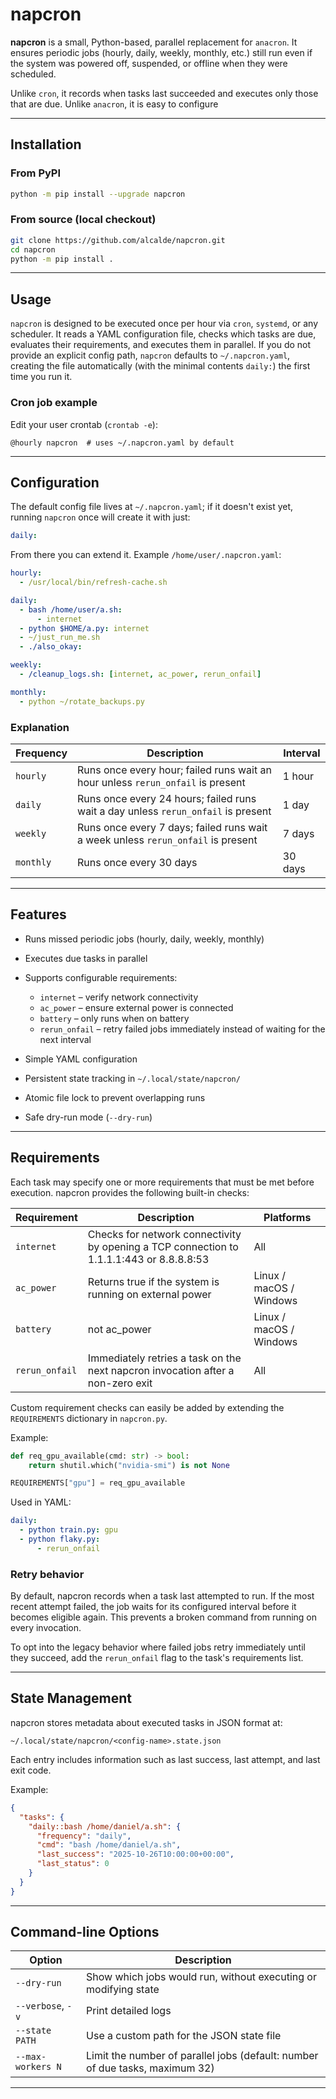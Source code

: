 # napcron

**napcron** is a small, Python-based, parallel replacement for `anacron`.
It ensures periodic jobs (hourly, daily, weekly, monthly, etc.) still run even if the system was powered off, suspended, or offline when they were scheduled.

Unlike `cron`, it records when tasks last succeeded and executes only those that are due.
Unlike `anacron`, it is easy to configure

---

## Installation

### From PyPI

```bash
python -m pip install --upgrade napcron
```

### From source (local checkout)

```bash
git clone https://github.com/alcalde/napcron.git
cd napcron
python -m pip install .
```

---

## Usage

`napcron` is designed to be executed once per hour via `cron`, `systemd`, or any scheduler.
It reads a YAML configuration file, checks which tasks are due, evaluates their requirements, and executes them in parallel. If you do not provide
an explicit config path, `napcron` defaults to `~/.napcron.yaml`, creating the file automatically (with the minimal contents `daily:`) the first
time you run it.

### Cron job example

Edit your user crontab (`crontab -e`):

```cron
@hourly napcron  # uses ~/.napcron.yaml by default
```

---

## Configuration

The default config file lives at `~/.napcron.yaml`; if it doesn't exist yet, running `napcron` once will create it with just:

```yaml
daily:
```

From there you can extend it. Example `/home/user/.napcron.yaml`:

```yaml
hourly:
  - /usr/local/bin/refresh-cache.sh

daily:
  - bash /home/user/a.sh:
      - internet
  - python $HOME/a.py: internet
  - ~/just_run_me.sh
  - ./also_okay:

weekly:
  - /cleanup_logs.sh: [internet, ac_power, rerun_onfail]

monthly:
  - python ~/rotate_backups.py
```

### Explanation

| Frequency | Description                                                                      | Interval |
| --------- | -------------------------------------------------------------------------------- | -------- |
| `hourly`  | Runs once every hour; failed runs wait an hour unless `rerun_onfail` is present  | 1 hour   |
| `daily`   | Runs once every 24 hours; failed runs wait a day unless `rerun_onfail` is present | 1 day    |
| `weekly`  | Runs once every 7 days; failed runs wait a week unless `rerun_onfail` is present | 7 days   |
| `monthly` | Runs once every 30 days                                                          | 30 days  |

---

## Features

* Runs missed periodic jobs (hourly, daily, weekly, monthly)
* Executes due tasks in parallel
* Supports configurable requirements:

  * `internet` – verify network connectivity
  * `ac_power` – ensure external power is connected
  * `battery` – only runs when on battery
  * `rerun_onfail` – retry failed jobs immediately instead of waiting for the next interval
* Simple YAML configuration
* Persistent state tracking in `~/.local/state/napcron/`
* Atomic file lock to prevent overlapping runs
* Safe dry-run mode (`--dry-run`)

---

## Requirements

Each task may specify one or more requirements that must be met before execution.
napcron provides the following built-in checks:

| Requirement | Description                                                                              | Platforms               |
| ----------- | ---------------------------------------------------------------------------------------- | ----------------------- |
| `internet`     | Checks for network connectivity by opening a TCP connection to 1.1.1.1:443 or 8.8.8.8:53 | All                     |
| `ac_power`     | Returns true if the system is running on external power                                  | Linux / macOS / Windows |
| `battery`      | not ac_power                                                                             | Linux / macOS / Windows |
| `rerun_onfail` | Immediately retries a task on the next napcron invocation after a non-zero exit          | All                     |

Custom requirement checks can easily be added by extending the `REQUIREMENTS` dictionary in `napcron.py`.

Example:

```python
def req_gpu_available(cmd: str) -> bool:
    return shutil.which("nvidia-smi") is not None

REQUIREMENTS["gpu"] = req_gpu_available
```

Used in YAML:

```yaml
daily:
  - python train.py: gpu
  - python flaky.py:
      - rerun_onfail
```

### Retry behavior

By default, napcron records when a task last attempted to run. If the most recent attempt failed, the job waits for its configured interval before it becomes eligible again. This prevents a broken command from running on every invocation.

To opt into the legacy behavior where failed jobs retry immediately until they succeed, add the `rerun_onfail` flag to the task's requirements list.

---

## State Management

napcron stores metadata about executed tasks in JSON format at:

```
~/.local/state/napcron/<config-name>.state.json
```

Each entry includes information such as last success, last attempt, and last exit code.

Example:

```json
{
  "tasks": {
    "daily::bash /home/daniel/a.sh": {
      "frequency": "daily",
      "cmd": "bash /home/daniel/a.sh",
      "last_success": "2025-10-26T10:00:00+00:00",
      "last_status": 0
    }
  }
}
```

---

## Command-line Options

| Option            | Description                                                                  |
| ----------------- | ---------------------------------------------------------------------------- |
| `--dry-run`       | Show which jobs would run, without executing or modifying state              |
| `--verbose`, `-v` | Print detailed logs                                                          |
| `--state PATH`    | Use a custom path for the JSON state file                                    |
| `--max-workers N` | Limit the number of parallel jobs (default: number of due tasks, maximum 32) |

---
